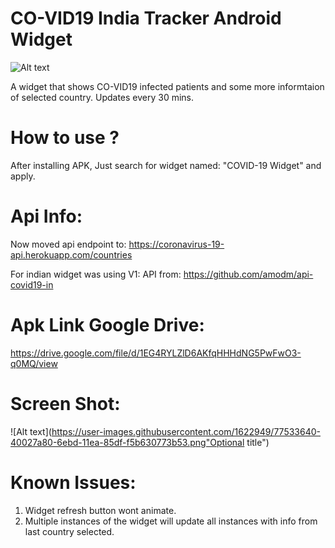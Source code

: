 
# CO-VID19 India Tracker Android Widget


![Alt text](https://user-images.githubusercontent.com/1622949/76857243-0d340300-687b-11ea-940c-fb7c938fc62e.png "")


A widget that shows CO-VID19 infected patients and some more informtaion of selected country. 
Updates every 30 mins.

# How to use ?
After installing APK, Just search for widget named: "COVID-19 Widget" and apply.

# Api Info:
Now moved api endpoint to:
https://coronavirus-19-api.herokuapp.com/countries

For indian widget was using V1:
API from: https://github.com/amodm/api-covid19-in


# Apk Link Google Drive:
https://drive.google.com/file/d/1EG4RYLZlD6AKfqHHHdNG5PwFwO3-q0MQ/view

Screen Shot:
=============
![Alt text](https://user-images.githubusercontent.com/1622949/77533640-40027a80-6ebd-11ea-85df-f5b630773b53.png"Optional title")

# Known Issues:
1) Widget refresh button wont animate.
2) Multiple instances of the widget will update all instances with info from last country selected.


